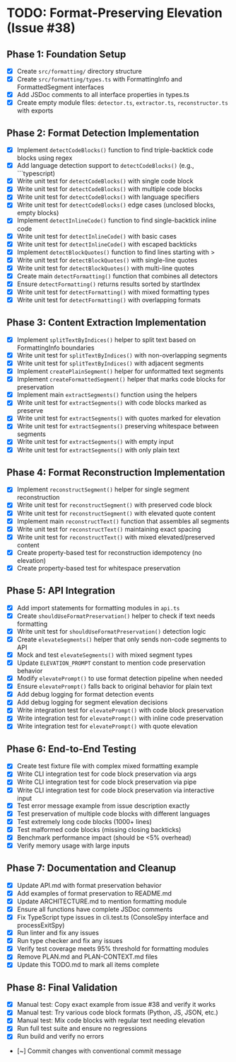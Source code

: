 # TODO: Format-Preserving Elevation (Issue #38)

## Phase 1: Foundation Setup

- [x] Create `src/formatting/` directory structure
- [x] Create `src/formatting/types.ts` with FormattingInfo and FormattedSegment interfaces
- [x] Add JSDoc comments to all interface properties in types.ts
- [x] Create empty module files: `detector.ts`, `extractor.ts`, `reconstructor.ts` with exports

## Phase 2: Format Detection Implementation

- [x] Implement `detectCodeBlocks()` function to find triple-backtick code blocks using regex
- [x] Add language detection support to `detectCodeBlocks()` (e.g., ```typescript)
- [x] Write unit test for `detectCodeBlocks()` with single code block
- [x] Write unit test for `detectCodeBlocks()` with multiple code blocks
- [x] Write unit test for `detectCodeBlocks()` with language specifiers
- [x] Write unit test for `detectCodeBlocks()` edge cases (unclosed blocks, empty blocks)
- [x] Implement `detectInlineCode()` function to find single-backtick inline code
- [x] Write unit test for `detectInlineCode()` with basic cases
- [x] Write unit test for `detectInlineCode()` with escaped backticks
- [x] Implement `detectBlockQuotes()` function to find lines starting with >
- [x] Write unit test for `detectBlockQuotes()` with single-line quotes
- [x] Write unit test for `detectBlockQuotes()` with multi-line quotes
- [x] Create main `detectFormatting()` function that combines all detectors
- [x] Ensure `detectFormatting()` returns results sorted by startIndex
- [x] Write unit test for `detectFormatting()` with mixed formatting types
- [x] Write unit test for `detectFormatting()` with overlapping formats

## Phase 3: Content Extraction Implementation

- [x] Implement `splitTextByIndices()` helper to split text based on FormattingInfo boundaries
- [x] Write unit test for `splitTextByIndices()` with non-overlapping segments
- [x] Write unit test for `splitTextByIndices()` with adjacent segments
- [x] Implement `createPlainSegment()` helper for unformatted text segments
- [x] Implement `createFormattedSegment()` helper that marks code blocks for preservation
- [x] Implement main `extractSegments()` function using the helpers
- [x] Write unit test for `extractSegments()` with code blocks marked as preserve
- [x] Write unit test for `extractSegments()` with quotes marked for elevation
- [x] Write unit test for `extractSegments()` preserving whitespace between segments
- [x] Write unit test for `extractSegments()` with empty input
- [x] Write unit test for `extractSegments()` with only plain text

## Phase 4: Format Reconstruction Implementation

- [x] Implement `reconstructSegment()` helper for single segment reconstruction
- [x] Write unit test for `reconstructSegment()` with preserved code block
- [x] Write unit test for `reconstructSegment()` with elevated quote content
- [x] Implement main `reconstructText()` function that assembles all segments
- [x] Write unit test for `reconstructText()` maintaining exact spacing
- [x] Write unit test for `reconstructText()` with mixed elevated/preserved content
- [x] Create property-based test for reconstruction idempotency (no elevation)
- [x] Create property-based test for whitespace preservation

## Phase 5: API Integration

- [x] Add import statements for formatting modules in `api.ts`
- [x] Create `shouldUseFormatPreservation()` helper to check if text needs formatting
- [x] Write unit test for `shouldUseFormatPreservation()` detection logic
- [x] Create `elevateSegments()` helper that only sends non-code segments to API
- [x] Mock and test `elevateSegments()` with mixed segment types
- [x] Update `ELEVATION_PROMPT` constant to mention code preservation behavior
- [x] Modify `elevatePrompt()` to use format detection pipeline when needed
- [x] Ensure `elevatePrompt()` falls back to original behavior for plain text
- [x] Add debug logging for format detection events
- [x] Add debug logging for segment elevation decisions
- [x] Write integration test for `elevatePrompt()` with code block preservation
- [x] Write integration test for `elevatePrompt()` with inline code preservation
- [x] Write integration test for `elevatePrompt()` with quote elevation

## Phase 6: End-to-End Testing

- [x] Create test fixture file with complex mixed formatting example
- [x] Write CLI integration test for code block preservation via args
- [x] Write CLI integration test for code block preservation via pipe
- [x] Write CLI integration test for code block preservation via interactive input
- [x] Test error message example from issue description exactly
- [x] Test preservation of multiple code blocks with different languages
- [x] Test extremely long code blocks (1000+ lines)
- [x] Test malformed code blocks (missing closing backticks)
- [x] Benchmark performance impact (should be <5% overhead)
- [x] Verify memory usage with large inputs

## Phase 7: Documentation and Cleanup

- [x] Update API.md with format preservation behavior
- [x] Add examples of format preservation to README.md
- [x] Update ARCHITECTURE.md to mention formatting module
- [x] Ensure all functions have complete JSDoc comments
- [x] Fix TypeScript type issues in cli.test.ts (ConsoleSpy interface and processExitSpy)
- [x] Run linter and fix any issues
- [x] Run type checker and fix any issues
- [x] Verify test coverage meets 95% threshold for formatting modules
- [x] Remove PLAN.md and PLAN-CONTEXT.md files
- [x] Update this TODO.md to mark all items complete

## Phase 8: Final Validation

- [x] Manual test: Copy exact example from issue #38 and verify it works
- [x] Manual test: Try various code block formats (Python, JS, JSON, etc.)
- [x] Manual test: Mix code blocks with regular text needing elevation
- [x] Run full test suite and ensure no regressions
- [x] Run build and verify no errors
- [~] Commit changes with conventional commit message